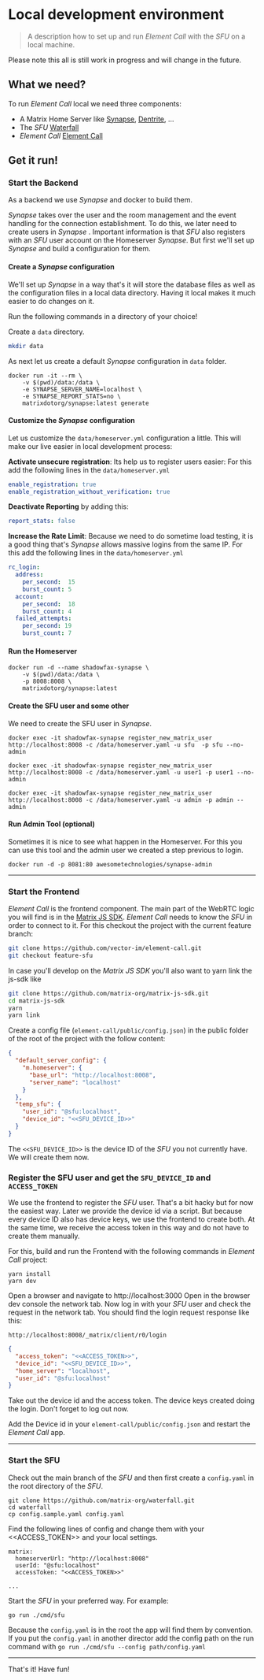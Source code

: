 # Local development environment

> A description how to set up and run _Element Call_ with the _SFU_ on a local machine.

Please note this all is still work in progress and will change in the future.

## What we need?

To run _Element Call_ local we need three components:

- A Matrix Home Server like [Synapse](https://matrix.org/docs/projects/server/synapse), [Dentrite](https://matrix.org/docs/projects/server/dendrite), ...
- The _SFU_ [Waterfall](https://github.com/matrix-org/waterfall) 
- _Element Call_ [Element Call](https://element.io/blog/introducing-native-matrix-voip-with-element-call/)

## Get it run!

### Start the Backend
As a backend we use _Synapse_ and docker to build them.

_Synapse_ takes over the user and the room management and the event handling for the connection establishment.
To do this, we later need to create users in _Synapse_ .
Important information is that _SFU_ also registers with an _SFU_ user account on the Homeserver _Synapse_.
But first we'll set up _Synapse_ and build a configuration for them. 

#### Create a _Synapse_ configuration
We'll set up _Synapse_ in a way that's it will store the database files as well as the configuration files in a local data directory.
Having it local makes it much easier to do changes on it.

Run the following commands in a directory of your choice!

Create a `data` directory.
```bash
mkdir data
```
As next let us create a default _Synapse_ configuration in `data` folder.
```shell
docker run -it --rm \
    -v $(pwd)/data:/data \
    -e SYNAPSE_SERVER_NAME=localhost \
    -e SYNAPSE_REPORT_STATS=no \
    matrixdotorg/synapse:latest generate
```

#### Customize the _Synapse_ configuration
Let us customize the `data/homeserver.yml` configuration a little.
This will make our live easier in local development process:

**Activate unsecure registration**: Its help us to register users easier:
For this add the following lines in the `data/homeserver.yml`
```yaml
enable_registration: true
enable_registration_without_verification: true
```

**Deactivate Reporting** by adding this:
```yaml
report_stats: false
```

**Increase the Rate Limit**: Because we need to do sometime load testing, it is a good thing that's _Synapse_ allows massive logins from the same IP.
For this add the following lines in the `data/homeserver.yml`
```yaml
rc_login:
  address:
    per_second:  15
    burst_count: 5
  account:
    per_second:  18
    burst_count: 4
  failed_attempts:
    per_second: 19
    burst_count: 7
```

#### Run the Homeserver

```shell
docker run -d --name shadowfax-synapse \
    -v $(pwd)/data:/data \
    -p 8008:8008 \
    matrixdotorg/synapse:latest
```

#### Create the SFU user and some other
We need to create the SFU user in _Synapse_.

```shell
docker exec -it shadowfax-synapse register_new_matrix_user http://localhost:8008 -c /data/homeserver.yaml -u sfu  -p sfu --no-admin
```
```shell
docker exec -it shadowfax-synapse register_new_matrix_user http://localhost:8008 -c /data/homeserver.yaml -u user1 -p user1 --no-admin
```
```shell
docker exec -it shadowfax-synapse register_new_matrix_user http://localhost:8008 -c /data/homeserver.yaml -u admin -p admin --admin
```

#### Run Admin Tool (optional)

Sometimes it is nice to see what happen in the Homeserver. 
For this you can use this tool and the admin user we created a step previous to login.

```shell
docker run -d -p 8081:80 awesometechnologies/synapse-admin
```

---

### Start the Frontend
_Element Call_ is the frontend component. 
The main part of the WebRTC logic you will find is in the [Matrix JS SDK](https://github.com/matrix-org/matrix-js-sdk).
_Element Call_ needs to know the _SFU_ in order to connect to it.
For this checkout the project with the current feature branch:

```bash
git clone https://github.com/vector-im/element-call.git
git checkout feature-sfu
```

In case you'll develop on the _Matrix JS SDK_ you'll also want to yarn link the js-sdk like
```bash
git clone https://github.com/matrix-org/matrix-js-sdk.git
cd matrix-js-sdk
yarn
yarn link
```

Create a config file (`element-call/public/config.json`) in the public folder of the root of the project with the follow content:

```json
{
  "default_server_config": {
    "m.homeserver": {
      "base_url": "http://localhost:8008",
      "server_name": "localhost"
    }
  },
  "temp_sfu": {
    "user_id": "@sfu:localhost",
    "device_id": "<<SFU_DEVICE_ID>>"
  }
}
```

The `<<SFU_DEVICE_ID>>` is the device ID of the _SFU_ you not currently have.
We will create them now.

### Register the SFU user and get the `SFU_DEVICE_ID` and `ACCESS_TOKEN`
We use the frontend to register the _SFU_ user. 
That's a bit hacky but for now the easiest way.
Later we provide the device id via a script. 
But because every device ID also has device keys, we use the frontend to create both.
At the same time, we receive the access token in this way and do not have to create them manually.

For this, build and run the Frontend with the following commands in _Element Call_ project:

```
yarn install
yarn dev
```

Open a browser and navigate to http://localhost:3000
Open in the browser dev console the network tab.
Now log in with your _SFU_ user and check the request in the network tab.
You should find the login request response like this:
```
http://localhost:8008/_matrix/client/r0/login
```

```json
{
  "access_token": "<<ACCESS_TOKEN>>",
  "device_id": "<<SFU_DEVICE_ID>>",
  "home_server": "localhost",
  "user_id": "@sfu:localhost"
}
```

Take out the device id and the access token. 
The device keys created doing the login.
Don't forget to log out now.

Add the Device id in your `element-call/public/config.json` and restart the _Element Call_ app.

---

### Start the SFU

Check out the main branch of the _SFU_ and then first create a `config.yaml` in the root directory of the _SFU_.

```
git clone https://github.com/matrix-org/waterfall.git
cd waterfall
cp config.sample.yaml config.yaml
```

Find the following lines of config and change them with your <<ACCESS_TOKEN>> and your local settings.

```
matrix:
  homeserverUrl: "http://localhost:8008"
  userId: "@sfu:localhost"
  accessToken: "<<ACCESS_TOKEN>>"
  
...  
```

Start the _SFU_ in your preferred way. For example:

```
go run ./cmd/sfu
```

Because the `config.yaml` is in the root the app will find them by convention. 
If you put the `config.yaml` in another director add the config path on the run command with `go run ./cmd/sfu --config path/config.yaml`

---

That's it! Have fun!

